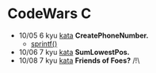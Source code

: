 # CodeWars C

- 10/05 6 kyu [kata](https://www.codewars.com/kata/525f50e3b73515a6db000b83/c)  **CreatePhoneNumber.** 
    - [sprintf()](https://www.geeksforgeeks.org/sprintf-in-c/)
- 10/06 7 kyu [kata](https://www.codewars.com/kata/558fc85d8fd1938afb000014/c) **SumLowestPos.**
- 10/08 7 kyu [kata](https://www.codewars.com/kata/55b42574ff091733d900002f/c) **Friends of Foes?** /!\ 